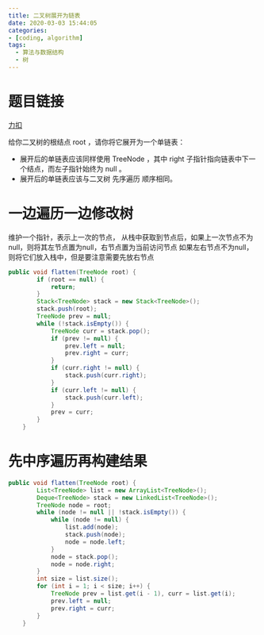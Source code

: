 ```yaml
---
title: 二叉树展开为链表
date: 2020-03-03 15:44:05
categories:
- [coding, algorithm]
tags:
  - 算法与数据结构
  - 树
---
```


# 题目链接

[力扣](https://leetcode-cn.com/problems/flatten-binary-tree-to-linked-list/)

给你二叉树的根结点 root ，请你将它展开为一个单链表：

-   展开后的单链表应该同样使用 TreeNode ，其中 right 子指针指向链表中下一个结点，而左子指针始终为 null 。
-   展开后的单链表应该与二叉树 先序遍历 顺序相同。

# 一边遍历一边修改树

维护一个指针，表示上一次的节点， 从栈中获取到节点后，如果上一次节点不为null，则将其左节点置为null，右节点置为当前访问节点 如果左右节点不为null，则将它们放入栈中，但是要注意需要先放右节点
```java
public void flatten(TreeNode root) {
		if (root == null) {
			return;
		}
		Stack<TreeNode> stack = new Stack<TreeNode>();
		stack.push(root);
		TreeNode prev = null;
		while (!stack.isEmpty()) {
			TreeNode curr = stack.pop();
			if (prev != null) {
				prev.left = null;
				prev.right = curr;
			}
			if (curr.right != null) {
				stack.push(curr.right);
			}
			if (curr.left != null) {
				stack.push(curr.left);
			}
			prev = curr;
		}
	}
```
# 先中序遍历再构建结果
```java
public void flatten(TreeNode root) {
		List<TreeNode> list = new ArrayList<TreeNode>();
		Deque<TreeNode> stack = new LinkedList<TreeNode>();
		TreeNode node = root;
		while (node != null || !stack.isEmpty()) {
			while (node != null) {
				list.add(node);
				stack.push(node);
				node = node.left;
			}
			node = stack.pop();
			node = node.right;
		}
		int size = list.size();
		for (int i = 1; i < size; i++) {
			TreeNode prev = list.get(i - 1), curr = list.get(i);
			prev.left = null;
			prev.right = curr;
		}
	}
```